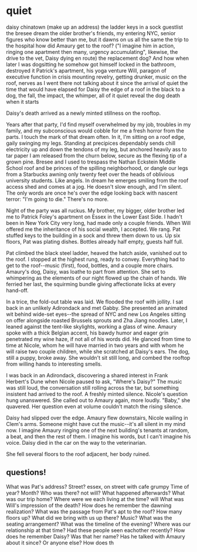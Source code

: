 # quiet

daisy
chinatown (make up an address)
the ladder
keys in a sock
guestlist
the bresee dream
the older brother's friends, my entering NYC, senior figures who know better than me, but it dawns on us all the same
the trip to the hospital
how did Amaury get to the roof? ("I imagine him in action, ringing one apartment then many, urgency accumulating", likewise, the drive to the vet, Daisy dying en route)
the replacement dog? And how when later I was dogsitting he somehow got himself locked in the bathroom, destroyed it
Patrick's apartment, his yoga venture
Will, paragon of executive function in crisis
mounting revelry, getting drunker, music on the roof, nerves as I went there
not talking about it since
the arrival of quiet
the time that would have elapsed for Daisy
the edge of a roof in the black to a dog, the fall, the impact, the whimper, all of it quiet
reveal the dog death when it starts

Daisy's death arrived as a newly minted stillness on the rooftop.

Years after that party, I'd find myself overwhelmed by my job, troubles in my family, and my subconscious would cobble for me a fresh horror from the parts. I touch the mark of that dream often. In it, I'm sitting on a roof edge, gaily swinging my legs. Standing at precipices dependably sends chill electricity up and down the tendons of my leg, but anchored heavily ass to tar paper I am released from the churn below, secure as the flexing tip of a grown pine. Bresee and I used to trespass the Nathan Eckstein Middle School roof and be princes of the spilling neighborhood, or dangle our legs from a Starbucks awning only twenty feet over the heads of oblivious university students. Like angels. In dream he emerges smiling from the roof access shed and comes at a jog. He doesn't slow enough, and I'm silent. The only words are once he's over the edge looking back with nascent terror: "I'm going to die." There's no more.

Night of the party was all ruckus. My brother, my bigger, older brother led me to Patrick Foley's apartment on Essex in the Lower East Side. I hadn't been in New York City very long, had made only a couple friends. When Will offered me the inheritance of his social wealth, I accepted. We rang. Pat stuffed keys to the building in a sock and threw them down to us. Up six floors, Pat was plating dishes. Bottles already half empty, guests half full.

Pat climbed the black steel ladder, heaved the hatch aside, vanished out to the roof. I stopped at the highest rung, ready to convey. Everything had to get to the roof--music (first), food, bottles, and a couple more chairs. Amaury's dog, Daisy, was loathe to part from attention. She set to whimpering as the elements of our night flowed up the chain of hands. We ferried her last, the squirming bundle giving affectionate licks at every hand-off.

In a trice, the fold-out table was laid. We flooded the roof with jollity. I sat back in an unlikely Adirondack and met Gabby. She presented an animated wit behind wide-set eyes--the spread of NYC and new Los Angeles sitting on offer alongside roasted Brussels sprouts and Zha Jiang noodles. Later, I leaned against the tent-like skylights, working a glass of wine. Amaury spoke with a thick Belgian accent, his bawdy humor and eager grin penetrated my wine haze, if not all of his words did. He glanced from time to time at Nicole, whom he will have married in two years and with whom he will raise two couple children, while she scratched at Daisy's ears. The dog, still a puppy, broke away. She wouldn't sit still long, and combed the rooftop from willing hands to interesting smells.

I was back in an Adirondack, discovering a shared interest in Frank Herbert's Dune when Nicole paused to ask, "Where's Daisy?"
The music was still loud, the conversation still rolling across the tar, but something insistent had arrived to the roof. A freshly minted silence. Nicole's question hung unanswered. She called out to Amaury again, more loudly. "Baby," she quavered. Her question even at volume couldn't match the rising silence.

Daisy had slipped over the edge. Amaury flew downstairs, Nicole wailing in Clem's arms. Someone might have cut the music--it's all silent in my mind now. I imagine Amaury ringing one of the next building's tenants at random, a beat, and then the rest of them. I imagine his words, but I can't imagine his voice. Daisy died in the car on the way to the veterinarian. 

She fell several floors to the roof adjacent, her body ruined. 

## questions!
What was Pat's address? Street?
essex, on street with cafe grumpy
Time of year? Month?
Who was there?
not will?
What happened afterwards?
What was our trip home?
Where were we each living at the time?
will
What was Will's impression of the death?
How does he remember the dawning realization?
What was the passage from Pat's apt to the roof? How many floors up?
What did we bring with us up there?
Music?
What was the seating arrangement?
What was the timeline of the evening?
Where was our relationship at that time?
Had these people seen eachother recently?
How does he remember Daisy? Was that her name?
Has he talked with Amaury about it since? Or anyone else?
How does th
